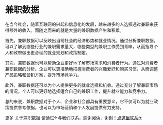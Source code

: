 # 兼职数据

在当今社会，随着互联网的兴起和信息化的发展，越来越多的人选择通过兼职来获得额外的收入。而随之而来的就是大量的兼职数据产生和积累。

首先，兼职数据可以反映出当前社会的经济形势和就业情况。通过分析兼职数据，可以了解到哪些行业的兼职需求量大，哪些类型的兼职工作受到青睐，从而指导个人和政府做出更合理的就业规划和政策制定。

其次，兼职数据也可以帮助企业更好地了解市场需求和消费者行为。通过对消费者兼职数据的分析，企业可以更准确地把握消费者的兴趣爱好和购买习惯，从而调整产品策略和营销方案，提升市场竞争力。

此外，兼职数据还可以为个人提供更多的就业选择和机会。通过充分了解兼职市场的情况，个人可以更好地选择适合自己的兼职工作，提升就业能力和竞争力。

总的来说，兼职数据对于个人、企业和社会都具有重要意义，它不仅可以为就业政策提供参考依据，也可以为市场营销和个人发展提供有力支持。

更多 关于兼职数据 请通过✈与我们联系，感谢阅读，谢谢！[点这里联系✈](https://ws.k02.cc)